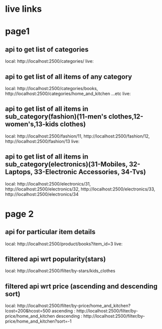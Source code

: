 # live links

# page1

## api to get list of categories
local: http://localhost:2500/categories/
live: 

## api to get list of all items of any category
local: http://localhost:2500/categories/books, http://localhost:2500/categories/home_and_kitchen ...etc
live:

## api to get list of all items in sub_category(fashion)(11-men's clothes,12-women's,13-kids clothes)
local: http://localhost:2500/fashion/11, http://localhost:2500/fashion/12, http://localhost:2500/fashion/13
live: 

## api to get list of all items in sub_category(electronics)(31-Mobiles, 32-Laptops, 33-Electronic Accessories, 34-Tvs)
local: http://localhost:2500/electronics/31, http://localhost:2500/electronics/32, http://localhost:2500/electronics/33, http://localhost:2500/electronics/34

# page 2

## api for particular item details
local: http://localhost:2500/product/books?item_id=3
live: 

## filtered api wrt popularity(stars)
local: http://localhost:2500/filter/by-stars/kids_clothes 

## filtered api wrt price (ascending and descending sort)
local: http://localhost:2500/filter/by-price/home_and_kitchen?lcost=200&hcost=500
ascending : http://localhost:2500/filter/by-price/home_and_kitchen
descending : http://localhost:2500/filter/by-price/home_and_kitchen?sort=-1
